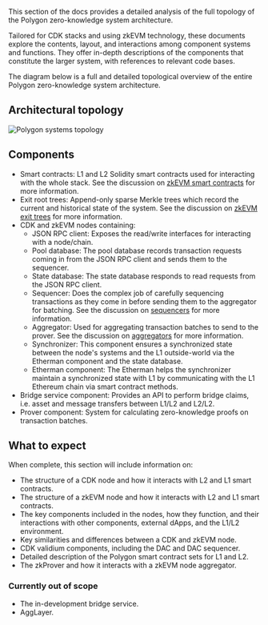 <!-- https://excalidraw.com/#json=JKZp9QEihifF_B7Z41Dfv,FVNhqQKi9PA1jM0kzUoCsQ" -->

This section of the docs provides a detailed analysis of the full topology of the Polygon zero-knowledge system architecture. 

Tailored for CDK stacks and using zkEVM technology, these documents explore the contents, layout, and interactions among component systems and functions. They offer in-depth descriptions of the components that constitute the larger system, with references to relevant code bases.

The diagram below is a full and detailed topological overview of the entire Polygon zero-knowledge system architecture.

## Architectural topology

![Polygon systems topology](../../../img/cdk/high-level-architecture/full-topology.png)

## Components 

- Smart contracts: L1 and L2 Solidity smart contracts used for interacting with the whole stack. See the discussion on [zkEVM smart contracts](../../architecture/protocol/zkevm-bridge/smart-contracts.md) for more information.
- Exit root trees: Append-only sparse Merkle trees which record the current and historical state of the system. See the discussion on [zkEVM exit trees](../../architecture/protocol/zkevm-bridge/exit-tree.md) for more information.
- CDK and zkEVM nodes containing:
    - JSON RPC client: Exposes the read/write interfaces for interacting with a node/chain.
    - Pool database: The pool database records transaction requests coming in from the JSON RPC client and sends them to the sequencer.
    - State database: The state database responds to read requests from the JSON RPC client.
    - Sequencer: Does the complex job of carefully sequencing transactions as they come in before sending them to the aggregator for batching. See the discussion on [sequencers](../../architecture/index.md#sequencer) for more information.
    - Aggregator: Used for aggregating transaction batches to send to the prover. See the discussion on [aggregators](../../architecture/index.md#aggregator) for more information.
    - Synchronizer: This component ensures a synchronized state between the node's systems and the L1 outside-world via the Etherman component and the state database. 
    - Etherman component: The Etherman helps the synchronizer maintain a synchronized state with L1 by communicating with the L1 Ethereum chain via smart contract methods.
- Bridge service component: Provides an API to perform bridge claims, i.e. asset and message transfers between L1/L2 and L2/L2.
- Prover component: System for calculating zero-knowledge proofs on transaction batches.

## What to expect

When complete, this section will include information on: 

- The structure of a CDK node and how it interacts with L2 and L1 smart contracts.
- The structure of a zkEVM node and how it interacts with L2 and L1 smart contracts.
- The key components included in the nodes, how they function, and their interactions with other components, external dApps, and the L1/L2 environment.
- Key similarities and differences between a CDK and zkEVM node.
- CDK validium components, including the DAC and DAC sequencer.
- Detailed description of the Polygon smart contract sets for L1 and L2.
- The zkProver and how it interacts with a zkEVM node aggregator.

### Currently out of scope

- The in-development bridge service.
- AggLayer.
